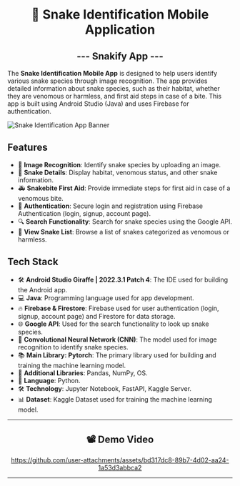 <h1 align="center"> 🐍 Snake Identification Mobile Application  </h1>

<h2 align="center"> --- Snakify App ---  </h2>


The **Snake Identification Mobile App** is designed to help users identify various snake species through image recognition. The app provides detailed information about snake species, such as their habitat, whether they are venomous or harmless, and first aid steps in case of a bite. This app is built using Android Studio (Java) and uses Firebase for authentication.

![Snake Identification App Banner](https://github.com/user-attachments/assets/67e336b0-1d62-437b-9f3a-d8927a6c3120)

## Features

- 📸 **Image Recognition**: Identify snake species by uploading an image.
- 🐍 **Snake Details**: Display habitat, venomous status, and other snake information.
- 🚑 **Snakebite First Aid**: Provide immediate steps for first aid in case of a venomous bite.
- 🔐 **Authentication**: Secure login and registration using Firebase Authentication (login, signup, account page).
- 🔍 **Search Functionality**: Search for snake species using the Google API.
- 📜 **View Snake List**: Browse a list of snakes categorized as venomous or harmless.

## Tech Stack

- 🛠️ **Android Studio Giraffe | 2022.3.1 Patch 4**: The IDE used for building the Android app.
- 💻 **Java**: Programming language used for app development.
- 🔥 **Firebase & Firestore**: Firebase used for user authentication (login, signup, account page) and Firestore for data storage.
- 🌐 **Google API**: Used for the search functionality to look up snake species.
- 🤖 **Convolutional Neural Network (CNN)**: The model used for image recognition to identify snake species.
- 📚 **Main Library: Pytorch**: The primary library used for building and training the machine learning model.
- 🔧 **Additional Libraries**: Pandas, NumPy, OS.
- 🐍 **Language**: Python.
- 🛠️ **Technology**: Jupyter Notebook, FastAPI, Kaggle Server.
- 📊 **Dataset**: Kaggle Dataset used for training the machine learning model.


---

<div align="center">

## 📽️ Demo Video  

https://github.com/user-attachments/assets/bd317dc8-89b7-4d02-aa24-1a53d3abbca2


</div>


---
